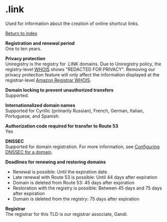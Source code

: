 # \.link<a name="link"></a>

Used for information about the creation of online shortcut links\.

[Return to index](registrar-tld-list.md#index)

**Registration and renewal period**  
One to ten years\.

**Privacy protection**  
Uniregistry is the registry for \.LINK domains\. Due to Uniregistry policy, the registry\-level [WHOIS](https://whois.uniregistry.net/whois/) shows "REDACTED FOR PRIVACY"\. Removing our privacy protection feature will only affect the information displayed at the registrar\-level [Amazon Registrar WHOIS](https://registrar.amazon.com/whois)\.

**Domain locking to prevent unauthorized transfers**  
Supported\.

**Internationalized domain names**  
Supported for Cyrillic \(primarily Russian\), French, German, Italian, Portuguese, and Spanish\.

**Authorization code required for transfer to Route 53**  
Yes

**DNSSEC**  
Supported for domain registration\. For more information, see [Configuring DNSSEC for a domain](domain-configure-dnssec.md)\.

**Deadlines for renewing and restoring domains**  
+ Renewal is possible: Until the expiration date
+ Late renewal with Route 53 is possible: Until 44 days after expiration
+ Domain is deleted from Route 53: 45 days after expiration
+ Restoration with the registry is possible: Between 45 days and 75 days after expiration
+ Domain is deleted from the registry: 75 days after expiration

**Registrar**  
The registrar for this TLD is our registrar associate, Gandi\.